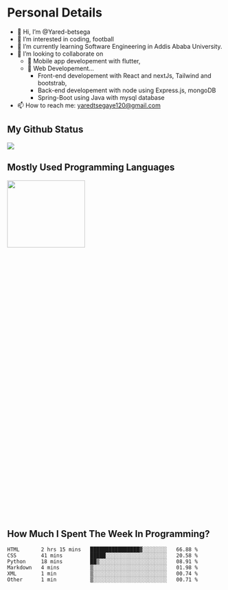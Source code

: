 <h1>Personal Details</h1>

- 👋 Hi, I’m @Yared-betsega
- 👀 I’m interested in coding, football
- 🌱 I’m currently learning Software Engineering in Addis Ababa University.
- 💞️ I’m looking to collaborate on
  - 💞️ Mobile app developement with flutter, 
  - 💞️ Web Developement...
    - Front-end developement with React and nextJs, Tailwind and bootstrab, 
    - Back-end developement with node using Express.js, mongoDB
    - Spring-Boot using Java with mysql database
- 📫 How to reach me: yaredtsegaye120@gmail.com

<h2>My Github Status</h2>
<img src = "https://github-readme-stats.vercel.app/api?username=Yared-betsega&&show_icons=true&title_color=ffffff&icon_color=bb2acf&text_color=daf7dc&bg_color=151515"/>

<h2>Mostly Used Programming Languages</h2>
<img  src="https://wakatime.com/share/@yared/2ea83f02-29da-45b1-ac83-e77e61ce9fc0.svg" width = "60%" height = "20%"/>



<h2>How Much I Spent The Week In Programming?</h2>
<!--START_SECTION:waka-->

```text
HTML       2 hrs 15 mins   ████████████████▓░░░░░░░░   66.88 %
CSS        41 mins         █████░░░░░░░░░░░░░░░░░░░░   20.58 %
Python     18 mins         ██▒░░░░░░░░░░░░░░░░░░░░░░   08.91 %
Markdown   4 mins          ▒░░░░░░░░░░░░░░░░░░░░░░░░   01.98 %
XML        1 min           ▒░░░░░░░░░░░░░░░░░░░░░░░░   00.74 %
Other      1 min           ▒░░░░░░░░░░░░░░░░░░░░░░░░   00.71 %
```

<!--END_SECTION:waka-->

